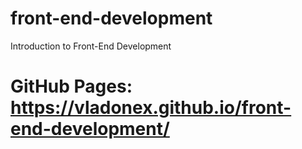 # front-end-development
Introduction to Front-End Development
# GitHub Pages: https://vladonex.github.io/front-end-development/
